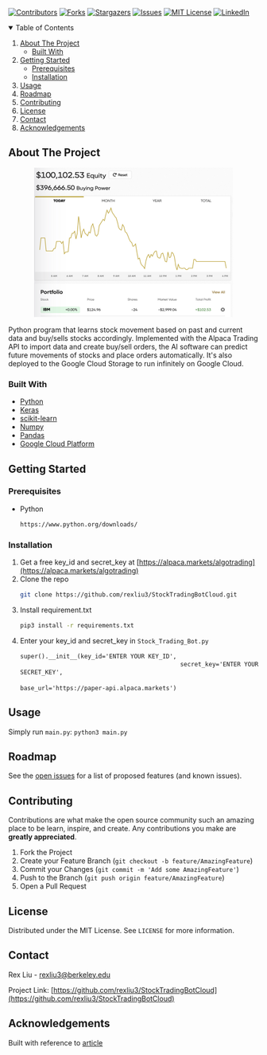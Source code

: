 [![Contributors][contributors-shield]][contributors-url]
[![Forks][forks-shield]][forks-url]
[![Stargazers][stars-shield]][stars-url]
[![Issues][issues-shield]][issues-url]
[![MIT License][license-shield]][license-url]
[![LinkedIn][linkedin-shield]][linkedin-url]

<!-- TABLE OF CONTENTS -->
<details open="open">
  <summary>Table of Contents</summary>
  <ol>
    <li>
      <a href="#about-the-project">About The Project</a>
      <ul>
        <li><a href="#built-with">Built With</a></li>
      </ul>
    </li>
    <li>
      <a href="#getting-started">Getting Started</a>
      <ul>
        <li><a href="#prerequisites">Prerequisites</a></li>
        <li><a href="#installation">Installation</a></li>
      </ul>
    </li>
    <li><a href="#usage">Usage</a></li>
    <li><a href="#roadmap">Roadmap</a></li>
    <li><a href="#contributing">Contributing</a></li>
    <li><a href="#license">License</a></li>
    <li><a href="#contact">Contact</a></li>
    <li><a href="#acknowledgements">Acknowledgements</a></li>
  </ol>
</details>


<!-- ABOUT THE PROJECT -->
## About The Project
<p align="center">
  <img width="400" height="300" src="images/screenshot.png">
</p>

Python program that learns stock movement based on past and current data and buy/sells stocks accordingly. Implemented with the Alpaca Trading API to import data and create buy/sell orders, the AI software can predict future movements of stocks and place orders automatically. It's also deployed to the Google Cloud Storage to run infinitely on Google Cloud.

### Built With
* [Python](https://www.python.org/)
* [Keras](https://keras.io/)
* [scikit-learn](https://scikit-learn.org/)
* [Numpy](https://numpy.org/)
* [Pandas](https://pandas.pydata.org/)
* [Google Cloud Platform](https://cloud.google.com/)


## Getting Started
### Prerequisites
* Python
  ```sh
  https://www.python.org/downloads/
  ```

### Installation
1. Get a free key_id and secret_key at [https://alpaca.markets/algotrading](https://alpaca.markets/algotrading)
2. Clone the repo
   ```sh
   git clone https://github.com/rexliu3/StockTradingBotCloud.git
   ```
3. Install requirement.txt
   ```sh
   pip3 install -r requirements.txt
   ```
4. Enter your key_id and secret_key in `Stock_Trading_Bot.py`
   ```PY
   super().__init__(key_id='ENTER YOUR KEY_ID',
                                                secret_key='ENTER YOUR SECRET_KEY',
                                                base_url='https://paper-api.alpaca.markets')
   ```


<!-- USAGE EXAMPLES -->
## Usage
Simply run `main.py`: ``` python3 main.py ```


<!-- ROADMAP -->
## Roadmap
See the [open issues](https://github.com/rexliu3/StockTradingBotCloud/issues) for a list of proposed features (and known issues).


<!-- CONTRIBUTING -->
## Contributing
Contributions are what make the open source community such an amazing place to be learn, inspire, and create. Any contributions you make are **greatly appreciated**.

1. Fork the Project
2. Create your Feature Branch (`git checkout -b feature/AmazingFeature`)
3. Commit your Changes (`git commit -m 'Add some AmazingFeature'`)
4. Push to the Branch (`git push origin feature/AmazingFeature`)
5. Open a Pull Request


<!-- LICENSE -->
## License
Distributed under the MIT License. See `LICENSE` for more information.


<!-- CONTACT -->
## Contact
Rex Liu - rexliu3@berkeley.edu

Project Link: [https://github.com/rexliu3/StockTradingBotCloud](https://github.com/rexliu3/StockTradingBotCloud)


## Acknowledgements
Built with reference to [article](https://medium.com/swlh/build-an-ai-stock-trading-bot-for-free-4a46bec2a18)


[contributors-shield]: https://img.shields.io/github/contributors/rexliu3/StockTradingBotCloud?style=for-the-badge
[contributors-url]: https://github.com/rexliu3/StockTradingBotCloud/graphs/contributors
[forks-shield]: https://img.shields.io/github/forks/rexliu3/StockTradingBotCloud?style=for-the-badge
[forks-url]: https://github.com/rexliu3/StockTradingBotCloud/network/members
[stars-shield]: https://img.shields.io/github/stars/rexliu3/StockTradingBotCloud?style=for-the-badge
[stars-url]: https://github.com/rexliu3/StockTradingBotCloud/stargazers
[issues-shield]: https://img.shields.io/github/issues/rexliu3/StockTradingBotCloud?style=for-the-badge
[issues-url]: https://github.com/rexliu3/StockTradingBotCloud/issues
[license-shield]: https://img.shields.io/github/license/othneildrew/Best-README-Template.svg?style=for-the-badge
[license-url]: https://github.com/rexliu3/StockTradingBotCloud/blob/master/LICENSE.txt
[linkedin-shield]: https://img.shields.io/badge/-LinkedIn-black.svg?style=for-the-badge&logo=linkedin&colorB=555
[linkedin-url]: https://linkedin.com/in/rexliu3
